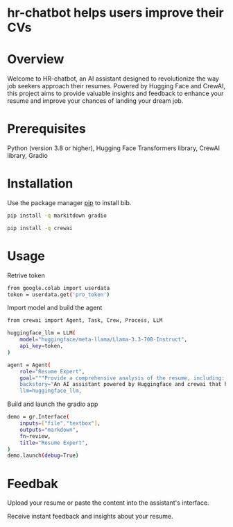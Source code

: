# hr-chatbot helps users improve their CVs

# Overview
Welcome to HR-chatbot, an AI assistant designed to revolutionize the way job seekers approach their resumes. Powered by Hugging Face and CrewAI, this project aims to provide valuable insights and feedback to enhance your resume and improve your chances of landing your dream job.

# Prerequisites

Python (version 3.8 or higher), 
Hugging Face Transformers library, 
CrewAI library, 
Gradio


# Installation

Use the package manager [pip](https://pip.pypa.io/en/stable/) to install bib.

```bash
pip install -q markitdown gradio
```
```bash
pip install -q crewai
```

# Usage
Retrive token

```bash
from google.colab import userdata
token = userdata.get('pro_token')
```

Import model and build the agent 

```bash
from crewai import Agent, Task, Crew, Process, LLM

huggingface_llm = LLM(
    model="huggingface/meta-llama/Llama-3.3-70B-Instruct",
    api_key=token,
)

agent = Agent(
    role="Resume Expert",
    goal="""Provide a comprehensive analysis of the resume, including:
    backstory="An AI assistant powered by Huggingface and crewai that helps job seekers gain insights about their resume",
    llm=huggingface_llm,
```

Build and launch the gradio app

```bash
demo = gr.Interface(
    inputs=["file","textbox"],
    outputs="markdown",
    fn=review,
    title="Resume Expert",
)
demo.launch(debug=True)
```

# Feedbak

Upload your resume or paste the content into the assistant's interface.

Receive instant feedback and insights about your resume.
